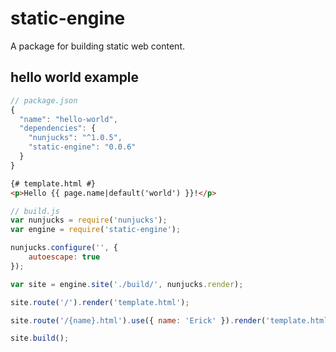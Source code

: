 # static-engine

A package for building static web content.

## hello world example

```js
// package.json
{
  "name": "hello-world",
  "dependencies": {
    "nunjucks": "^1.0.5",
    "static-engine": "0.0.6"
  }
}
```

```html
{# template.html #}
<p>Hello {{ page.name|default('world') }}!</p>
```

```js
// build.js
var nunjucks = require('nunjucks');
var engine = require('static-engine');

nunjucks.configure('', {
    autoescape: true
});

var site = engine.site('./build/', nunjucks.render);

site.route('/').render('template.html');

site.route('/{name}.html').use({ name: 'Erick' }).render('template.html');

site.build();
```
